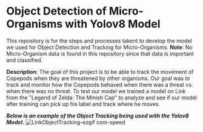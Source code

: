 # Object Detection of Micro-Organisms with Yolov8 Model
This repository is for the steps and processes takent to develop the model we used for Object Detection and Tracking for Micro-Organisms.
**Note**: No Micro-Organism data is found in this repository since that data is important and classified.

**Description**: The goal of this project is to be able to track the movement of Copepods when they are threatened by other organisms. Our goal was to track and monitor how the Copepods behaved when there was a threat vs. when there was no threat.
To test our model we trained a model on Link from the "Legend of Zelda: The Minish Cap" to analyze and see if our model after training can pick up his label and track where he moves.


***Below is an example of the Object Tracking being used with the Yolov8 Model.***
![LinkObjectTracking-ezgif com-speed](https://github.com/user-attachments/assets/d33a5896-852f-4f0f-a92f-3daeebc4dfe5)

